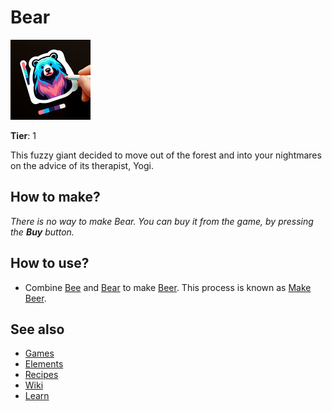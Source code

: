 # Bear

![](../images/item.bear.png)

**Tier**: 1

This fuzzy giant decided to move out of the forest and into your nightmares on the advice of its therapist, Yogi.

## How to make?

_There is no way to make Bear. You can buy it from the game, by pressing the **Buy** button._

## How to use?

* Combine [Bee](/wiki/elements/bee) and [Bear](/wiki/elements/bear) to make [Beer](/wiki/elements/beer). This process is known as [Make Beer](/wiki/recipes/make-beer).

## See also

* [Games](/wiki/games)
* [Elements](/wiki/elements)
* [Recipes](/wiki/recipes)
* [Wiki](/wiki/index)
* [Learn](/learn/index)